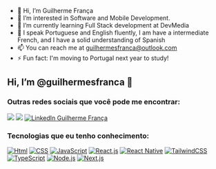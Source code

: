- 👋 Hi, I’m Guilherme França
- 👀 I’m interested in Software and Mobile Development.  
- 🌱 I’m currently learning Full Stack development at DevMedia   
- 💬 I speak Portuguese and English fluently, I am have a intermediate French, and I have a solid understanding of Spanish  
- 📫 You can reach me at guilhermesfranca@outlook.com  
- ⚡ Fun fact: I'm moving to Portugal next year to study!

<!---
guilhermesfranca/guilhermesfranca is a ✨ special ✨ repository because its `README.md` (this file) appears on your GitHub profile.
You can click the Preview link to take a look at your changes.
--->
## Hi, I’m @guilhermesfranca 👋

### Outras redes sociais que você pode me encontrar:
 <a href = "mailto:guilhermesfranca@outlook.com"><img src="https://img.shields.io/badge/Gmail-D14836?style=for-the-badge&logo=gmail&logoColor=white" target="_blank"></a>
 <a href="https://instagram.com/guilhermes.franca" target="_blank"><img src="https://img.shields.io/badge/Instagram-E4405F?style=for-the-badge&logo=instagram&logoColor=white"    target="_blank"></a>
<a href="https://www.linkedin.com/in/guilhermesfranca" target="_blank">
  <img src="https://img.shields.io/badge/LinkedIn-0077B5?style=for-the-badge&logo=linkedin&logoColor=white" alt="LinkedIn Guilherme França">
</a>


### Tecnologias que eu tenho conhecimento:
 [![Html](https://img.shields.io/badge/HTML5-E34F26?style=for-the-badge&logo=html5&logoColor=white)]()
 [![CSS](https://img.shields.io/badge/CSS3-1572B6?style=for-the-badge&logo=css3&logoColor=white)]()
 [![JavaScript](https://img.shields.io/badge/JavaScript-323330?style=for-the-badge&logo=javascript&logoColor=F7DF1E)]()
 [![React.js](https://img.shields.io/badge/React.js-61DAFB?style=for-the-badge&logo=react&logoColor=white)]()
 [![React Native](https://img.shields.io/badge/React%20Native-20232A?style=for-the-badge&logo=react&logoColor=61DAFB)]()
 [![TailwindCSS](https://img.shields.io/badge/Tailwind_CSS-38B2AC?style=for-the-badge&logo=tailwind-css&logoColor=white)]()
 [![TypeScript](https://img.shields.io/badge/TypeScript-3178C6?style=for-the-badge&logo=typescript&logoColor=white)]()
 [![Node.js](https://img.shields.io/badge/Node.js-339933?style=for-the-badge&logo=node.js&logoColor=white)]()
 [![Next.js](https://img.shields.io/badge/Next.js-000000?style=for-the-badge&logo=next.js&logoColor=white)]()

#
